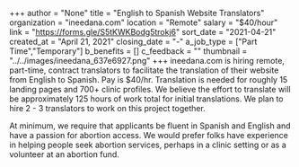 +++
author = "None"
title = "English to Spanish Website Translators"
organization = "ineedana.com"
location = "Remote"
salary = "$40/hour"
link = "https://forms.gle/S5tKWKBodg5trokj6"
sort_date = "2021-04-21"
created_at = "April 21, 2021"
closing_date = "-"
a_job_type = ["Part Time","Temporary"]
b_benefits = []
c_feedback = ""
thumbnail = "../../images/ineedana_637e6927.png"
+++
ineedana.com is hiring remote, part-time, contract translators to facilitate the translation of their website from English to Spanish. Pay is $40/hr. Translation is needed for roughly 15 landing pages and  700+ clinic profiles. We believe the effort to translate will be approximately 125 hours of work total for initial translations. We plan to hire 2 - 3 translators to work on this project together.

At minimum, we require that applicants be fluent in Spanish and English and have a passion for abortion access. We would prefer folks have experience in helping people seek abortion services, perhaps in a clinic setting or as a volunteer at an abortion fund. 
